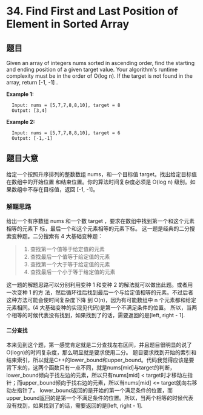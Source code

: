 ﻿# 34. Find First and Last Position of Element in Sorted Array
## 题⽬
Given an array of integers nums sorted in ascending order, find the starting and ending position
of a given target value.
Your algorithm's runtime complexity must be in the order of O(log n).
If the target is not found in the array, return [-1, -1] .

****Example 1:****
```
  Input: nums = [5,7,7,8,8,10], target = 8
  Output: [3,4]
```
****Example 2:****
```
  Input: nums = [5,7,7,8,8,10], target = 6
  Output: [-1,-1]
```
## 题⽬⼤意
给定⼀个按照升序排列的整数数组 nums，和⼀个⽬标值 target。找出给定⽬标值在数组中的开始位置
和结束位置。你的算法时间复杂度必须是 O(log n) 级别。如果数组中不存在⽬标值，返回 [-1, -1]。

### 解题思路
给出⼀个有序数组 nums 和⼀个数 target ，要求在数组中找到第⼀个和这个元素相等的元素下
标，最后⼀个和这个元素相等的元素下标。
这⼀题是经典的⼆分搜索变种题。⼆分搜索有 4 ⼤基础变种题：
>1. 查找第⼀个值等于给定值的元素
>2. 查找最后⼀个值等于给定值的元素
>3. 查找第⼀个⼤于等于给定值的元素
>4. 查找最后⼀个⼩于等于给定值的元素

这⼀题的解题思路可以分别利⽤变种 1 和变种 2 的解法就可以做出此题。或者⽤⼀次变种 1 的⽅
法，然后循环往后找到最后⼀个与给定值相等的元素。不过后者这种⽅法可能会使时间复杂度下降
到 O(n)，因为有可能数组中 n 个元素都和给定元素相同。(4 ⼤基础变种的实现⻅代码)是第一个不满足条件的位置。
所以，当两个相等的时候代表没有找到，如果找到了的话，需要返回的是\[left, right - 1\].

#### 二分查找
本来见到这个题，第一感觉肯定就是二分查找左右区间，并且题目很明显的说了O(logn)的时间复杂度，那么明显就是要求使用二分。
题目要求找到开始的索引和结束索引，所以就是C++的lower_bound和upper_bound。代码我觉得应该是要背下来的，这两个函数只有一点不同，就是nums[mid]与target的判断，lower_bound倾向于找左边的元素，所以只有nums[mid] < target时才移动左指针；而upper_bound倾向于找右边的元素，所以当nums[mid] <= target就向右移动左指针了。
lower_bound返回的是开始的第一个满足条件的位置，而upper_bound返回的是第一个不满足条件的位置。所以，当两个相等的时候代表没有找到，如果找到了的话，需要返回的是[left, right - 1].